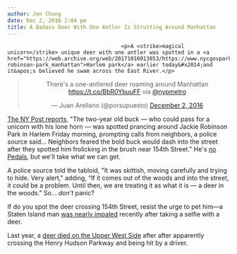 ```yaml
---
author: Jen Chung
date: Dec 2, 2016 2:04 pm
title: A Badass Deer With One Antler Is Strutting Around Manhattan
---
```


	
										<p>A <strike>magical unicorn</strike> unique deer with one antler was spotted in a <a href="https://web.archive.org/web/20171016013853/https://www.nycgovparks.org/parks/jackie-robinson-park_manhattan">Harlem park</a> earlier today&#x2014;and it&apos;s believed he swam across the East River.</p>

<center><blockquote class="twitter-tweet" data-lang="en"><p lang="en" dir="ltr">There&apos;s a one-antlered deer roaming around Manhattan <a href="https://web.archive.org/web/20171016013853/https://t.co/BbR0YbuuFF">https://t.co/BbR0YbuuFF</a> via <a href="https://web.archive.org/web/20171016013853/https://twitter.com/nypmetro">@nypmetro</a></p>&#x2014; Juan Arellano (@porsupuesto) <a href="https://web.archive.org/web/20171016013853/https://twitter.com/porsupuesto/status/804744241364815872">December 2, 2016</a></blockquote>
<script async src="//web.archive.org/web/20171016013853js_/http://platform.twitter.com/widgets.js" charset="utf-8"></script></center>

<p><a href="https://web.archive.org/web/20171016013853/http://nypost.com/2016/12/02/theres-a-one-antlered-deer-roaming-around-manhattan/">The NY Post reports</a>, &quot;The two-year old buck &#x2014; who could pass for a unicorn with his lone horn &#x2014; was spotted prancing around Jackie Robinson Park in Harlem Friday morning, prompting calls from neighbors, a police source said... Neighbors feared the bold buck would dash into the street after they spotted him frolicking in the brush near 154th Street.&quot; He&apos;s <a href="https://web.archive.org/web/20171016013853/http://gothamist.com/2016/10/14/rip_pedals_the_bear.php">no Pedals</a>, but we&apos;ll take what we can get.</p>

<p>A police source told the tabloid, &quot;It was skittish, moving carefully and trying to hide. Very alert,&quot; adding, &#x201C;If it comes out of the woods and into the street, it could be a problem. Until then, we are treating it as what it is &#x2014; a deer in the woods.&quot; So... <em>don&apos;t </em>panic?</p>

<p>If do you spot the deer crossing 154th Street, resist the urge to pet him&#x2014;a Staten Island man <a href="https://web.archive.org/web/20171016013853/http://www.silive.com/news/index.ssf/2016/11/staten_island_deer_selfie.html">was nearly impaled</a> recently after taking a selfie with a deer.</p>

<p>Last year, a <a href="https://web.archive.org/web/20171016013853/http://gothamist.com/2015/06/25/wounded_deer_dies_after_being_found.php">deer died on the Upper West Side</a> after after apparently crossing the Henry Hudson Parkway and being hit by a driver.</p>					
										
									
				